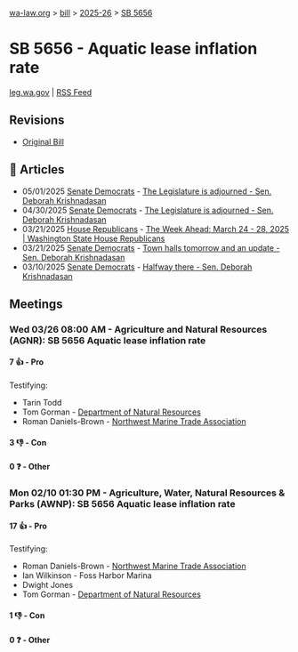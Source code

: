 [wa-law.org](/) > [bill](/bill/) > [2025-26](/bill/2025-26/) > [SB 5656](/bill/2025-26/sb/5656/)

# SB 5656 - Aquatic lease inflation rate
[leg.wa.gov](https://app.leg.wa.gov/billsummary?BillNumber=5656&Year=2025&Initiative=false) | [RSS Feed](./rss.xml)

## Revisions
* [Original Bill](1/)

## 📰 Articles
* 05/01/2025 [Senate Democrats](/org/senate_democrats/) - [The Legislature is adjourned - Sen. Deborah Krishnadasan](https://senatedemocrats.wa.gov/Krishnadasan/2025/05/01/the-legislature-is-adjourned/#:~:text=SB%205656)
* 04/30/2025 [Senate Democrats](/org/senate_democrats/) - [The Legislature is adjourned - Sen. Deborah Krishnadasan](https://senatedemocrats.wa.gov/Krishnadasan/2025/04/30/the-legislature-is-adjourned/#:~:text=SB%205656)
* 03/21/2025 [House Republicans](/org/house_republicans/) - [The Week Ahead: March 24 - 28, 2025 | Washington State House Republicans](https://houserepublicans.wa.gov/week/the-week-ahead-march-24-28-2025/#:~:text=SB%205656)
* 03/21/2025 [Senate Democrats](/org/senate_democrats/) - [Town halls tomorrow and an update - Sen. Deborah Krishnadasan](https://senatedemocrats.wa.gov/Krishnadasan/2025/03/21/town-halls-tomorrow-and-an-update/#:~:text=5656)
* 03/10/2025 [Senate Democrats](/org/senate_democrats/) - [Halfway there - Sen. Deborah Krishnadasan](https://senatedemocrats.wa.gov/Krishnadasan/2025/03/10/halfway-there/#:~:text=5656)

## Meetings
### Wed 03/26 08:00 AM - Agriculture and Natural Resources (AGNR): SB 5656 Aquatic lease inflation rate
#### 7 👍 - Pro
Testifying:
* Tarin Todd
* Tom Gorman - [Department of Natural Resources](/org/department_of_natural_resources/)
* Roman Daniels-Brown - [Northwest Marine Trade Association](/org/northwest_marine_trade_association/)

#### 3 👎 - Con

#### 0 ❓ - Other

### Mon 02/10 01:30 PM - Agriculture, Water, Natural Resources & Parks (AWNP): SB 5656 Aquatic lease inflation rate
#### 17 👍 - Pro
Testifying:
* Roman Daniels-Brown - [Northwest Marine Trade Association](/org/northwest_marine_trade_association/)
* Ian Wilkinson - Foss Harbor Marina
* Dwight Jones
* Tom Gorman - [Department of Natural Resources](/org/department_of_natural_resources/)

#### 1 👎 - Con

#### 0 ❓ - Other
